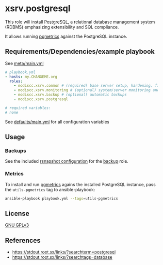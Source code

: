 # xsrv.postgresql

This role will install [PostgreSQL](https://en.wikipedia.org/wiki/PostgreSQL), a relational database management system (RDBMS) emphasizing extensibility and SQL compliance.

It allows running [pgmetrics](https://pgmetrics.io/) against the PostgreSQL instance.


## Requirements/Dependencies/example playbook

See [meta/main.yml](meta/main.yml)

```yaml
# playbook.yml
- hosts: my.CHANGEME.org
  roles:
    - nodiscc.xsrv.common # (required) base server setup, hardening, firewall, bruteforce prevention
    - nodiscc.xsrv.monitoring # (optional) system/server monitoring and health checks
    - nodiscc.xsrv.backup # (optional) automatic backups
    - nodiscc.xsrv.postgresql

# required variables:
# none
```

See [defaults/main.yml](defaults/main.yml) for all configuration variables


## Usage

### Backups

See the included [rsnapshot configuration](templates/etc_rsnapshot.d_postgresql.conf.j2) for the [backup](../backup/README.md) role.

### Metrics

To install and run [pgmetrics](https://pgmetrics.io/) agains the installed PostgreSQL instance, pass the `utils-pgmetrics` tag to ansible-playbook:

```bash
ansible-playbook playbook.yml --tags=utils-pgmetrics
```


## License

[GNU GPLv3](../../LICENSE)


## References

- https://stdout.root.sx/links/?searchterm=postgresql
- https://stdout.root.sx/links/?searchtags=database
